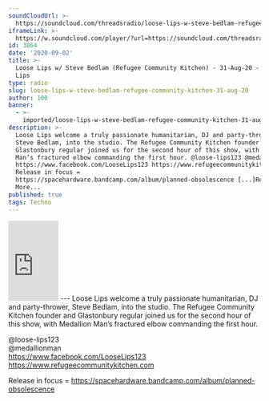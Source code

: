 ```yaml
---
soundCloudUrl: >-
  https://soundcloud.com/threadsradio/loose-lips-w-steve-bedlam-refugee-community-kitchen-31-aug-20
iframeLink: >-
  https://w.soundcloud.com/player/?url=https://soundcloud.com/threadsradio/loose-lips-w-steve-bedlam-refugee-community-kitchen-31-aug-20&color=00aabb&auto_play=false&hide_related=false&show_comments=true&show_user=true&show_reposts=false
id: 3864
date: '2020-09-02'
title: >-
  Loose Lips w/ Steve Bedlam (Refugee Community Kitchen) - 31-Aug-20 - Loose
  Lips
type: radio
slug: loose-lips-w-steve-bedlam-refugee-community-kitchen-31-aug-20
author: 100
banner:
  - >-
    imported/loose-lips-w-steve-bedlam-refugee-community-kitchen-31-aug-20/image3864.jpeg
description: >-
  Loose Lips welcome a truly passionate humanitarian, DJ and party-thrower,
  Steve Bedlam, into the studio. The Refugee Community Kitchen founder and
  Glastonbury regular joined us for the second hour of this show, with Medallion
  Man’s fractured elbow commanding the first hour. @loose-lips123 @medallionman
  https://www.facebook.com/LooseLips123 https://www.refugeecommunitykitchen.com
  Release in focus =
  https://spacehardware.bandcamp.com/album/planned-obsolescence [...]Read
  More...
published: true
tags: Techno
---
```

<iframe id="sc-widget" title="title" width="100" height="160" scrolling="no" frameborder="yes" allow="autoplay" src="https://w.soundcloud.com/player/?url=https://soundcloud.com/threadsradio/loose-lips-w-steve-bedlam-refugee-community-kitchen-31-aug-20&amp;color=00aabb&amp;auto_play=false&amp;hide_related=false&amp;show_comments=true&amp;show_user=true&amp;show_reposts=false"></iframe>
---
Loose Lips welcome a truly passionate humanitarian, DJ and party-thrower, Steve Bedlam, into the studio. The Refugee Community Kitchen founder and Glastonbury regular joined us for the second hour of this show, with Medallion Man’s fractured elbow commanding the first hour.

@loose-lips123  
@medallionman  
https://www.facebook.com/LooseLips123  
https://www.refugeecommunitykitchen.com

Release in focus = https://spacehardware.bandcamp.com/album/planned-obsolescence
